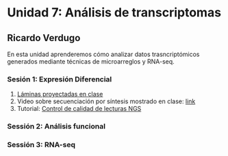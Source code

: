 # Unidad 7: Análisis de transcriptomas #
## Ricardo Verdugo ##

En esta unidad aprenderemos cómo analizar datos trasncriptómicos generados mediante técnicas de microarreglos y RNA-seq.

### Sesión 1: Expresión Diferencial ###

1. [Láminas proyectadas en clase](Sesion1_Generacion_Analisis_de_datosNGS-RAV-2019.pdf)
2. Video sobre secuenciación por síntesis mostrado en clase: [link](https://www.youtube.com/watch?v=fCd6B5HRaZ8)
3. Tutorial: [Control de calidad de lecturas NGS](Tutorial_Control_de_calidad_de_lecturas_NGS.md)

### Sessión 2: Análisis funcional ###
<Pronto>

### Sessión 3: RNA-seq ###
<Pronto>


